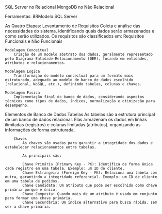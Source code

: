 SQL Server no Relacional
MongoDB no Não Relacional

Ferramentas:
	BRModelo
	SQL Server

As Quatro Etapas:
	Levantamento de Requisitos
		Coleta e análise das necessidades do sistema, identificando quais dados serão armazenados e como serão utilizados.
		Os requisitos são classificados em:
			Requisitos Funcionais e Não Funcionais
		
	Modelagem Conceitual
		Criação de um modelo abstrato dos dados, geralmente representado pelo Diagrama Entidade-Relacionamento (DER), focando em entidades, atributos e relacionamentos.
		
	Modelagem Logica
		Transformação do modelo conceitual para um formato mais estruturado, adequado ao modelo de banco de dados escolhido (relacional, NoSQL, etc.), definindo tabelas, colunas e chaves.
		
	Modelagem Fisica
		Implementação final do banco de dados, considerando aspectos técnicos como tipos de dados, índices, normalização e otimização para desempenho.
		
Elementos de Banco de Dados
		Tabelas
			As tabelas são a estrutura principal de um banco de dados relacional. Elas armazenam os dados em linhas ilimitadas (registros) e colunas limitadas (atributos), organizando as informações de forma estruturada.
			
		Chaves
			As chaves são usadas para garantir a integridade dos dados e estabelecer relacionamentos entre tabelas.
			
			As principais são:

			Chave Primária (Primary Key - PK): Identifica de forma única cada registro em uma tabela. Exemplo: um ID de cliente.
			Chave Estrangeira (Foreign Key - FK): Relaciona uma tabela com outra, garantindo a integridade referencial. Exemplo: um ID de cliente em uma tabela de pedidos.
			Chave Candidata: Um atributo que pode ser escolhido como chave primária porque é único.
			Chave Composta: Quando mais de um atributo é usado em conjunto para formar uma chave primária.
			Chave Secundária: Um índice alternativo para busca rápida, sem ser a chave primária.
	